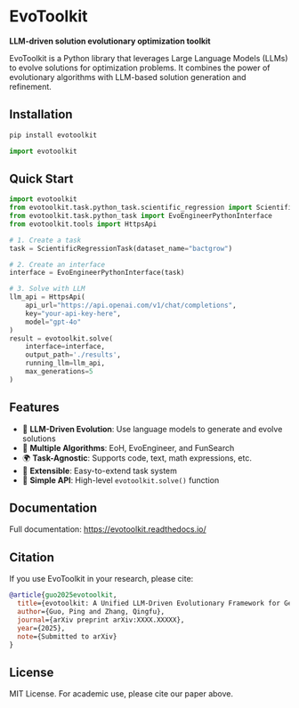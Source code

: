 # EvoToolkit

**LLM-driven solution evolutionary optimization toolkit**

EvoToolkit is a Python library that leverages Large Language Models (LLMs) to evolve solutions for optimization problems. It combines the power of evolutionary algorithms with LLM-based solution generation and refinement.

## Installation

```bash
pip install evotoolkit
```

```python
import evotoolkit  
```

## Quick Start

```python
import evotoolkit
from evotoolkit.task.python_task.scientific_regression import ScientificRegressionTask
from evotoolkit.task.python_task import EvoEngineerPythonInterface
from evotoolkit.tools import HttpsApi

# 1. Create a task
task = ScientificRegressionTask(dataset_name="bactgrow")

# 2. Create an interface
interface = EvoEngineerPythonInterface(task)

# 3. Solve with LLM
llm_api = HttpsApi(
    api_url="https://api.openai.com/v1/chat/completions",
    key="your-api-key-here",
    model="gpt-4o"
)
result = evotoolkit.solve(
    interface=interface,
    output_path='./results',
    running_llm=llm_api,
    max_generations=5
)
```

## Features

- 🤖 **LLM-Driven Evolution**: Use language models to generate and evolve solutions
- 🔬 **Multiple Algorithms**: EoH, EvoEngineer, and FunSearch
- 🌍 **Task-Agnostic**: Supports code, text, math expressions, etc.
- 🎯 **Extensible**: Easy-to-extend task system
- 🔌 **Simple API**: High-level `evotoolkit.solve()` function

## Documentation

Full documentation: https://evotoolkit.readthedocs.io/

## Citation

If you use EvoToolkit in your research, please cite:

```bibtex
@article{guo2025evotoolkit,
  title={evotoolkit: A Unified LLM-Driven Evolutionary Framework for Generalized Solution Search},
  author={Guo, Ping and Zhang, Qingfu},
  journal={arXiv preprint arXiv:XXXX.XXXXX},
  year={2025},
  note={Submitted to arXiv}
}
```

## License

MIT License. For academic use, please cite our paper above.